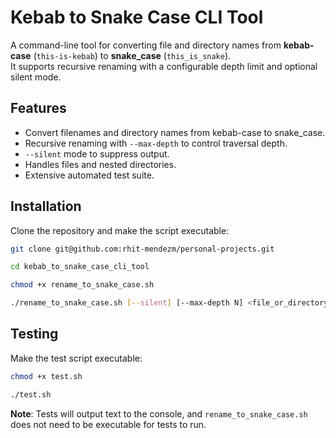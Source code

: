 # Kebab to Snake Case CLI Tool

A command-line tool for converting file and directory names from **kebab-case** (`this-is-kebab`) to **snake_case** (`this_is_snake`).  
It supports recursive renaming with a configurable depth limit and optional silent mode.

## Features
- Convert filenames and directory names from kebab-case to snake_case.
- Recursive renaming with `--max-depth` to control traversal depth.
- `--silent` mode to suppress output.
- Handles files and nested directories.
- Extensive automated test suite.

## Installation

Clone the repository and make the script executable:

```bash
git clone git@github.com:rhit-mendezm/personal-projects.git

cd kebab_to_snake_case_cli_tool

chmod +x rename_to_snake_case.sh

./rename_to_snake_case.sh [--silent] [--max-depth N] <file_or_directory>
```

## Testing

Make the test script executable:

```bash
chmod +x test.sh

./test.sh
```

**Note**: Tests will output text to the console, and `rename_to_snake_case.sh` does not need to be executable for tests to run.
